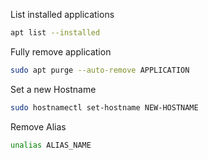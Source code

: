 List installed applications
```bash
apt list --installed
```
Fully remove application
```bash
sudo apt purge --auto-remove APPLICATION
```

Set a new Hostname
```bash
sudo hostnamectl set-hostname NEW-HOSTNAME
```
 Remove Alias
 ```bash
 unalias ALIAS_NAME
 ```
